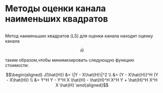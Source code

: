 # Методы оценки канала наименьших квадратов


##
Метод наименьших квадратов (LS) для оценки канала находит оценку канала 
```math
\hat{H}
```
таким образом,чтобы минимизировать следующую функцию стоимости:

```math
\begin{aligned}
J(\hat{H}) &= \|Y - X\hat{H}\|^2 \\
&= (Y - X\hat{H})^H (Y - X\hat{H}) \\
&= Y^H Y - Y^H X \hat{H} - \hat{H}^H X^H Y + \hat{H}^H X^H X \hat{H}
\end{aligned}
```

